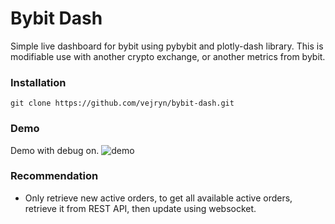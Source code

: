 # Bybit Dash

Simple live dashboard for bybit using pybybit and plotly-dash library. This is modifiable use with another crypto exchange, or another metrics from bybit.

### Installation

```
git clone https://github.com/vejryn/bybit-dash.git
```

### Demo

Demo with debug on.
![demo](https://user-images.githubusercontent.com/22088378/112555990-df718a80-8dfb-11eb-8259-512f0c942f97.gif)


### Recommendation

- Only retrieve new active orders, to get all available active orders, retrieve it from REST API, then update using websocket.
